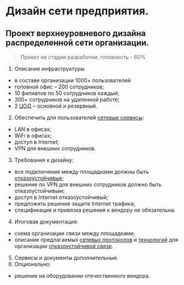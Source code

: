 # Дизайн сети предприятия.

## Проект верхнеуровневого дизайна распределенной сети организации.

> Проект на стадии разработки, готовность - 60%


1. Описание инфраструктуры
- в составе организации 1000+ пользователей
- головной офис – 200 сотрудников;
- 10 филиалов по 50 сотрудников каждый;
- 300+ сотрудников на удаленной работе;
- 2 [ЦОД](https://github.com/zakharovnpa/project-network-design/blob/create-0.0.1/DC/README.md) – основной и резервный.
  

2. Обеспечить для пользователей [сетевые сервисы](https://github.com/zakharovnpa/project-network-design/tree/create-0.0.1/LAN#%D1%81%D0%B5%D1%82%D0%B5%D0%B2%D1%8B%D0%B5-%D1%81%D0%B5%D1%80%D0%B2%D0%B8%D1%81%D1%8B-%D0%B4%D0%BB%D1%8F-%D0%BF%D0%BE%D0%BB%D1%8C%D0%B7%D0%BE%D0%B2%D0%B0%D1%82%D0%B5%D0%BB%D0%B5%D0%B9): 
- LAN в офисах;
- WiFi в офисах;
- доступ в Internet;
- VPN для внешних сотрудников.

3. Требования к дизайну: 
- все подключения между площадками должны быть [отказоустойчивые](https://github.com/zakharovnpa/project-network-design/tree/create-0.0.1/LAN#%D0%BE%D0%B1%D0%B5%D1%81%D0%BF%D0%B5%D1%87%D0%B5%D0%BD%D0%B8%D0%B5-%D0%BE%D1%82%D0%BA%D0%B0%D0%B7%D0%BE%D1%83%D1%81%D1%82%D0%BE%D0%B9%D1%87%D0%B8%D0%B2%D0%BE%D1%81%D1%82%D0%B8);
- решение по VPN для внешних сотрудников должно быть отказоустойчивым;
- доступ в Internet отказоустойчивый;
- предложить решение защите Internet трафика;
- спецификация и привязка решения к вендору не обязательна.

4. Итоговая документация:
- схема организации связи между площадками;
- описание предлагаемых [сетевых протоколов](https://github.com/zakharovnpa/project-network-design/tree/create-0.0.1/Protocols) и [технологий](https://github.com/zakharovnpa/project-network-design/blob/create-0.0.1/LAN/README.md#%D1%82%D0%B5%D1%85%D0%BD%D0%BE%D0%BB%D0%BE%D0%B3%D0%B8%D0%B8) для организации [отказоустойчивой связи](https://github.com/zakharovnpa/project-network-design/blob/create-0.0.1/LAN/README.md#%D0%BE%D0%B1%D0%B5%D1%81%D0%BF%D0%B5%D1%87%D0%B5%D0%BD%D0%B8%D0%B5-%D0%BE%D1%82%D0%BA%D0%B0%D0%B7%D0%BE%D1%83%D1%81%D1%82%D0%BE%D0%B9%D1%87%D0%B8%D0%B2%D0%BE%D1%81%D1%82%D0%B8).
5. Сервисы и документы дополнительные.
6. Опционально:
- решение на оборудовании отечественного вендора.

